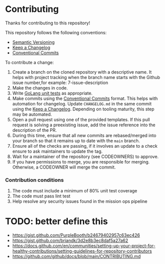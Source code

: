 # Contributing

Thanks for contributing to this repository!

This repository follows the following conventions:

* [Semantic Versioning](https://semver.org/)
* [Keep a Changelog](https://keepachangelog.com/)
* [Conventional Commits](https://www.conventionalcommits.org/)

To contribute a change:

1. Create a branch on the cloned repository with a descriptive name. It helps with project tracking when the branch name starts with the Github issue number,for example: 7-issue-description
2. Make the changes in code.
3. Write [GoLang unit tests](https://golang.org/doc/tutorial/add-a-test) as appropriate.
4. Make commits using the [Conventional Commits](https://www.conventionalcommits.org/) format. This helps with automation for changelog. Update `CHANGELOG.md` in the same commit using the [Keep a Changelog](https://keepachangelog.com). Depending on tooling maturity, this step may be automated.
5. Open a pull request using one of the provided templates. If this pull request is solving a preexisting issue, add the issue reference into the description of the PR.
6. During this time, ensure that all new commits are rebased/merged into your branch so that it remains up to date with the `main` branch.
7. Ensure all of the checks are passing, if it involves an update to a check ensure to ask maintainers to update the tag.
8. Wait for a maintainer of the repository (see CODEOWNERS) to approve.
9. If you have permissions to merge, you are responsible for merging. Otherwise, a CODEOWNER will merge the commit.

### Contribution conditions

1. The code must include a minimum of 80% unit test coverage
1. The code must pass lint test
1. Help resolve any security issues found in the mission ops pipeline


# TODO: better define this

* https://gist.github.com/PurpleBooth/b24679402957c63ec426
* https://gist.github.com/briandk/3d2e8b3ec8daf5a27a62
* https://docs.github.com/en/communities/setting-up-your-project-for-healthy-contributions/setting-guidelines-for-repository-contributors
* https://github.com/github/docs/blob/main/CONTRIBUTING.md
